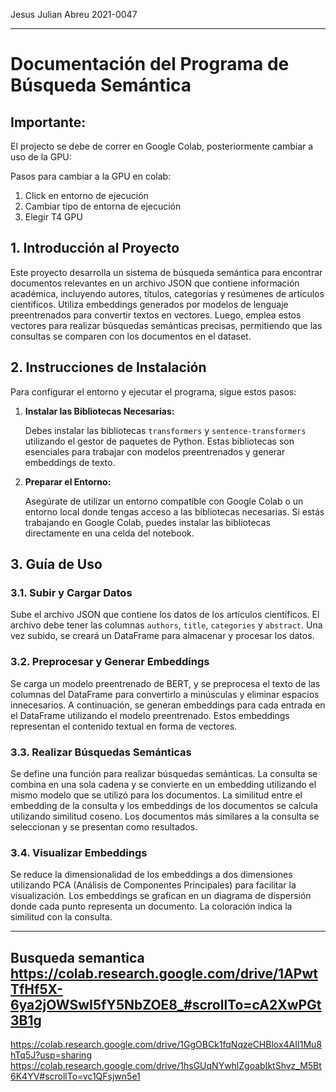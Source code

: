 Jesus Julian Abreu 2021-0047

---

# Documentación del Programa de Búsqueda Semántica

## Importante:
El projecto se debe de correr en Google Colab, posteriormente cambiar a uso de la GPU:

Pasos para cambiar a la GPU en colab:
1. Click en entorno de ejecución
2. Cambiar tipo de entorna de ejecución
3. Elegir T4 GPU

## 1. Introducción al Proyecto

Este proyecto desarrolla un sistema de búsqueda semántica para encontrar documentos relevantes en un archivo JSON que contiene información académica, incluyendo autores, títulos, categorías y resúmenes de artículos científicos. Utiliza embeddings generados por modelos de lenguaje preentrenados para convertir textos en vectores. Luego, emplea estos vectores para realizar búsquedas semánticas precisas, permitiendo que las consultas se comparen con los documentos en el dataset.

## 2. Instrucciones de Instalación

Para configurar el entorno y ejecutar el programa, sigue estos pasos:

1. **Instalar las Bibliotecas Necesarias:**

   Debes instalar las bibliotecas `transformers` y `sentence-transformers` utilizando el gestor de paquetes de Python. Estas bibliotecas son esenciales para trabajar con modelos preentrenados y generar embeddings de texto.

2. **Preparar el Entorno:**

   Asegúrate de utilizar un entorno compatible con Google Colab o un entorno local donde tengas acceso a las bibliotecas necesarias. Si estás trabajando en Google Colab, puedes instalar las bibliotecas directamente en una celda del notebook.

## 3. Guía de Uso

### 3.1. Subir y Cargar Datos

Sube el archivo JSON que contiene los datos de los artículos científicos. El archivo debe tener las columnas `authors`, `title`, `categories` y `abstract`. Una vez subido, se creará un DataFrame para almacenar y procesar los datos.

### 3.2. Preprocesar y Generar Embeddings

Se carga un modelo preentrenado de BERT, y se preprocesa el texto de las columnas del DataFrame para convertirlo a minúsculas y eliminar espacios innecesarios. A continuación, se generan embeddings para cada entrada en el DataFrame utilizando el modelo preentrenado. Estos embeddings representan el contenido textual en forma de vectores.

### 3.3. Realizar Búsquedas Semánticas

Se define una función para realizar búsquedas semánticas. La consulta se combina en una sola cadena y se convierte en un embedding utilizando el mismo modelo que se utilizó para los documentos. La similitud entre el embedding de la consulta y los embeddings de los documentos se calcula utilizando similitud coseno. Los documentos más similares a la consulta se seleccionan y se presentan como resultados.

### 3.4. Visualizar Embeddings

Se reduce la dimensionalidad de los embeddings a dos dimensiones utilizando PCA (Análisis de Componentes Principales) para facilitar la visualización. Los embeddings se grafican en un diagrama de dispersión donde cada punto representa un documento. La coloración indica la similitud con la consulta.


---
Busqueda semantica
https://colab.research.google.com/drive/1APwtTfHf5X-6ya2jOWSwI5fY5NbZOE8_#scrollTo=cA2XwPGt3B1g
---
https://colab.research.google.com/drive/1GgOBCk1fqNqzeCHBlox4AII1Mu8hTq5J?usp=sharing 
https://colab.research.google.com/drive/1hsGUqNYwhlZgoabIktShvz_M5Bt6K4YV#scrollTo=vc1QFsjwn5e1 

